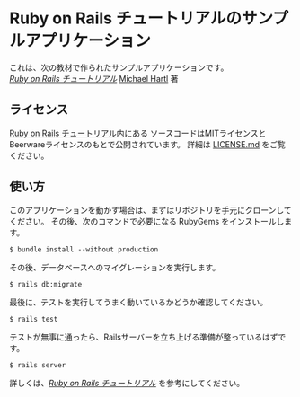 <!--# README-->

<!--This README would normally document whatever steps are necessary to get the-->
<!--application up and running.-->

<!--Things you may want to cover:-->

<!--* Ruby version-->

<!--* System dependencies-->

<!--* Configuration-->

<!--* Database creation-->

<!--* Database initialization-->

<!--* How to run the test suite-->

<!--* Services (job queues, cache servers, search engines, etc.)-->

<!--* Deployment instructions-->

<!--* ...-->
# Ruby on Rails チュートリアルのサンプルアプリケーション

これは、次の教材で作られたサンプルアプリケーションです。   
[*Ruby on Rails チュートリアル*](https://railstutorial.jp/)
[Michael Hartl](http://www.michaelhartl.com/) 著

## ライセンス

[Ruby on Rails チュートリアル](https://railstutorial.jp/)内にある
ソースコードはMITライセンスとBeerwareライセンスのもとで公開されています。
詳細は [LICENSE.md](LICENSE.md) をご覧ください。

## 使い方

このアプリケーションを動かす場合は、まずはリポジトリを手元にクローンしてください。
その後、次のコマンドで必要になる RubyGems をインストールします。

```
$ bundle install --without production
```

その後、データベースへのマイグレーションを実行します。

```
$ rails db:migrate
```

最後に、テストを実行してうまく動いているかどうか確認してください。

```
$ rails test
```

テストが無事に通ったら、Railsサーバーを立ち上げる準備が整っているはずです。

```
$ rails server
```

詳しくは、[*Ruby on Rails チュートリアル*](https://railstutorial.jp/)
を参考にしてください。
